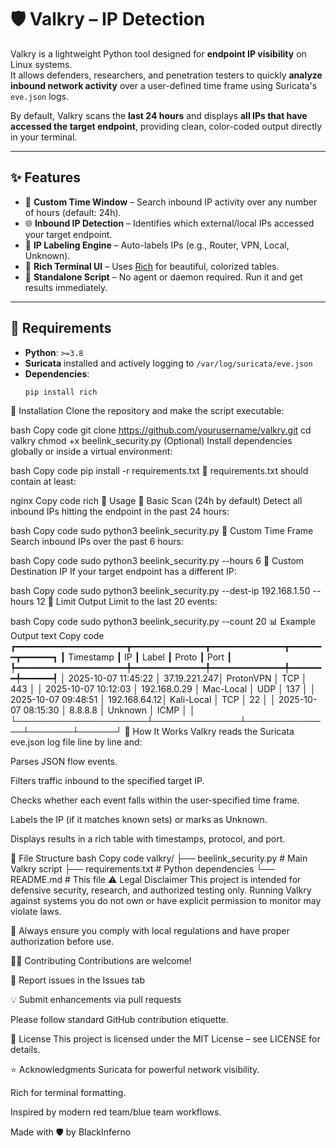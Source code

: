 # 🛡️ Valkry – IP Detection

Valkry is a lightweight Python tool designed for **endpoint IP visibility** on Linux systems.  
It allows defenders, researchers, and penetration testers to quickly **analyze inbound network activity** over a user-defined time frame using Suricata's `eve.json` logs.

By default, Valkry scans the **last 24 hours** and displays **all IPs that have accessed the target endpoint**, providing clean, color-coded output directly in your terminal.

---

## ✨ Features

- 📅 **Custom Time Window** – Search inbound IP activity over any number of hours (default: 24h).  
- 🌐 **Inbound IP Detection** – Identifies which external/local IPs accessed your target endpoint.  
- 🧠 **IP Labeling Engine** – Auto-labels IPs (e.g., Router, VPN, Local, Unknown).  
- 🎨 **Rich Terminal UI** – Uses [Rich](https://github.com/Textualize/rich) for beautiful, colorized tables.  
- 🧪 **Standalone Script** – No agent or daemon required. Run it and get results immediately.

---

## 🧰 Requirements

- **Python**: `>=3.8`  
- **Suricata** installed and actively logging to `/var/log/suricata/eve.json`  
- **Dependencies**:  
  ```bash
  pip install rich
🚀 Installation
Clone the repository and make the script executable:

bash
Copy code
git clone https://github.com/yourusername/valkry.git
cd valkry
chmod +x beelink_security.py
(Optional) Install dependencies globally or inside a virtual environment:

bash
Copy code
pip install -r requirements.txt
📝 requirements.txt should contain at least:

nginx
Copy code
rich
🧠 Usage
🔸 Basic Scan (24h by default)
Detect all inbound IPs hitting the endpoint in the past 24 hours:

bash
Copy code
sudo python3 beelink_security.py
🔸 Custom Time Frame
Search inbound IPs over the past 6 hours:

bash
Copy code
sudo python3 beelink_security.py --hours 6
🔸 Custom Destination IP
If your target endpoint has a different IP:

bash
Copy code
sudo python3 beelink_security.py --dest-ip 192.168.1.50 --hours 12
🔸 Limit Output
Limit to the last 20 events:

bash
Copy code
sudo python3 beelink_security.py --count 20
📊 Example Output
text
Copy code
┏━━━━━━━━━━━━━━━━━━━━━┳━━━━━━━━━━━━━━┳━━━━━━━━━━━━━━┳━━━━━━━┳━━━━━━┓
┃ Timestamp           ┃ IP           ┃ Label        ┃ Proto ┃ Port ┃
┡━━━━━━━━━━━━━━━━━━━━━╇━━━━━━━━━━━━━━╇━━━━━━━━━━━━━━╇━━━━━━━╇━━━━━━┩
│ 2025-10-07 11:45:22 │ 37.19.221.247│ ProtonVPN    │ TCP   │ 443  │
│ 2025-10-07 10:12:03 │ 192.168.0.29 │ Mac-Local    │ UDP   │ 137  │
│ 2025-10-07 09:48:51 │ 192.168.64.12│ Kali-Local   │ TCP   │ 22   │
│ 2025-10-07 08:15:30 │ 8.8.8.8      │ Unknown      │ ICMP  │      │
└─────────────────────┴──────────────┴──────────────┴───────┴──────┘
🧭 How It Works
Valkry reads the Suricata eve.json log file line by line and:

Parses JSON flow events.

Filters traffic inbound to the specified target IP.

Checks whether each event falls within the user-specified time frame.

Labels the IP (if it matches known sets) or marks as Unknown.

Displays results in a rich table with timestamps, protocol, and port.

🧱 File Structure
bash
Copy code
valkry/
├── beelink_security.py      # Main Valkry script
├── requirements.txt         # Python dependencies
└── README.md                # This file
⚠️ Legal Disclaimer
This project is intended for defensive security, research, and authorized testing only.
Running Valkry against systems you do not own or have explicit permission to monitor may violate laws.

📌 Always ensure you comply with local regulations and have proper authorization before use.

🧑‍💻 Contributing
Contributions are welcome!

🐛 Report issues in the Issues tab

💡 Submit enhancements via pull requests

Please follow standard GitHub contribution etiquette.

📜 License
This project is licensed under the MIT License – see LICENSE for details.

⭐ Acknowledgments
Suricata for powerful network visibility.

Rich for terminal formatting.

Inspired by modern red team/blue team workflows.

Made with 🛡️ by BlackInferno

